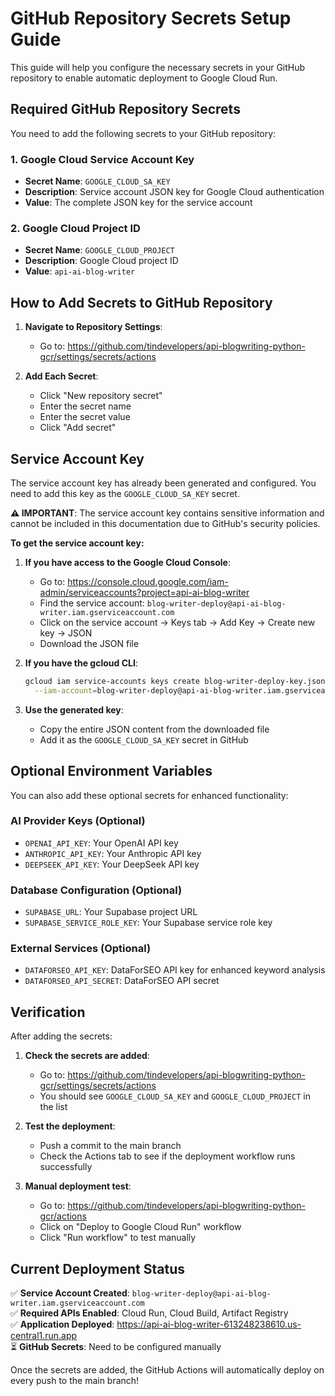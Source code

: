 # GitHub Repository Secrets Setup Guide

This guide will help you configure the necessary secrets in your GitHub repository to enable automatic deployment to Google Cloud Run.

## Required GitHub Repository Secrets

You need to add the following secrets to your GitHub repository:

### 1. Google Cloud Service Account Key
- **Secret Name**: `GOOGLE_CLOUD_SA_KEY`
- **Description**: Service account JSON key for Google Cloud authentication
- **Value**: The complete JSON key for the service account

### 2. Google Cloud Project ID
- **Secret Name**: `GOOGLE_CLOUD_PROJECT`
- **Description**: Google Cloud project ID
- **Value**: `api-ai-blog-writer`

## How to Add Secrets to GitHub Repository

1. **Navigate to Repository Settings**:
   - Go to: https://github.com/tindevelopers/api-blogwriting-python-gcr/settings/secrets/actions

2. **Add Each Secret**:
   - Click "New repository secret"
   - Enter the secret name
   - Enter the secret value
   - Click "Add secret"

## Service Account Key

The service account key has already been generated and configured. You need to add this key as the `GOOGLE_CLOUD_SA_KEY` secret.

**⚠️ IMPORTANT**: The service account key contains sensitive information and cannot be included in this documentation due to GitHub's security policies.

**To get the service account key:**

1. **If you have access to the Google Cloud Console**:
   - Go to: https://console.cloud.google.com/iam-admin/serviceaccounts?project=api-ai-blog-writer
   - Find the service account: `blog-writer-deploy@api-ai-blog-writer.iam.gserviceaccount.com`
   - Click on the service account → Keys tab → Add Key → Create new key → JSON
   - Download the JSON file

2. **If you have the gcloud CLI**:
   ```bash
   gcloud iam service-accounts keys create blog-writer-deploy-key.json \
     --iam-account=blog-writer-deploy@api-ai-blog-writer.iam.gserviceaccount.com
   ```

3. **Use the generated key**:
   - Copy the entire JSON content from the downloaded file
   - Add it as the `GOOGLE_CLOUD_SA_KEY` secret in GitHub

## Optional Environment Variables

You can also add these optional secrets for enhanced functionality:

### AI Provider Keys (Optional)
- `OPENAI_API_KEY`: Your OpenAI API key
- `ANTHROPIC_API_KEY`: Your Anthropic API key
- `DEEPSEEK_API_KEY`: Your DeepSeek API key

### Database Configuration (Optional)
- `SUPABASE_URL`: Your Supabase project URL
- `SUPABASE_SERVICE_ROLE_KEY`: Your Supabase service role key

### External Services (Optional)
- `DATAFORSEO_API_KEY`: DataForSEO API key for enhanced keyword analysis
- `DATAFORSEO_API_SECRET`: DataForSEO API secret

## Verification

After adding the secrets:

1. **Check the secrets are added**:
   - Go to: https://github.com/tindevelopers/api-blogwriting-python-gcr/settings/secrets/actions
   - You should see `GOOGLE_CLOUD_SA_KEY` and `GOOGLE_CLOUD_PROJECT` in the list

2. **Test the deployment**:
   - Push a commit to the main branch
   - Check the Actions tab to see if the deployment workflow runs successfully

3. **Manual deployment test**:
   - Go to: https://github.com/tindevelopers/api-blogwriting-python-gcr/actions
   - Click on "Deploy to Google Cloud Run" workflow
   - Click "Run workflow" to test manually

## Current Deployment Status

✅ **Service Account Created**: `blog-writer-deploy@api-ai-blog-writer.iam.gserviceaccount.com`  
✅ **Required APIs Enabled**: Cloud Run, Cloud Build, Artifact Registry  
✅ **Application Deployed**: https://api-ai-blog-writer-613248238610.us-central1.run.app  
⏳ **GitHub Secrets**: Need to be configured manually  

Once the secrets are added, the GitHub Actions will automatically deploy on every push to the main branch!
